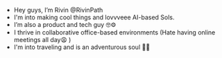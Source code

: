 - Hey guys, I’m Rivin @RivinPath
- I'm into making cool things and lovvveee AI-based Sols.
- I’m also a product and tech guy 🤓⚙️
- I thrive in  collaborative office-based environments (Hate having online meetings all day😩 )
- I'm into traveling and is an adventurous soul 🤠✨

<!---
RivinPath/RivinPath is a ✨ special ✨ repository because its `README.md` (this file) appears on your GitHub profile.
You can click the Preview link to take a look at your changes.
--->
